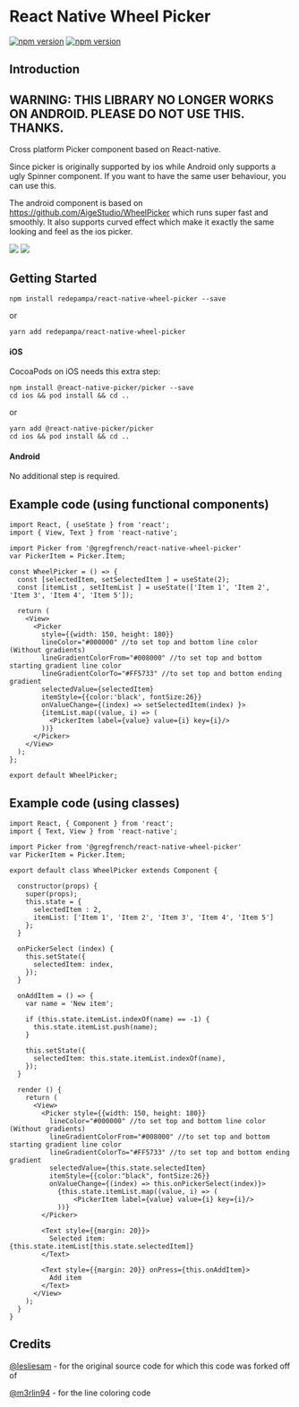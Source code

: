 # React Native Wheel Picker
[![npm version](http://img.shields.io/npm/v/@gregfrench/react-native-wheel-picker.svg?style=flat-square)](https://www.npmjs.com/package/@gregfrench/react-native-wheel-picker "View this project on npm")
[![npm version](http://img.shields.io/npm/dm/@gregfrench/react-native-wheel-picker.svg?style=flat-square)](https://www.npmjs.com/package/@gregfrench/react-native-wheel-picker "View this project on npm")

## Introduction
## WARNING: THIS LIBRARY NO LONGER WORKS ON ANDROID. PLEASE DO NOT USE THIS. THANKS.
Cross platform Picker component based on React-native.

Since picker is originally supported by ios while Android only supports a ugly Spinner component. If you want to have the same user behaviour, you can use this.

The android component is based on https://github.com/AigeStudio/WheelPicker which runs super fast and smoothly. It also supports curved effect which make it exactly the same looking and feel as the ios picker.

![](https://raw.githubusercontent.com/lesliesam/react-native-wheel-picker/master/demo.gif)
![](https://raw.githubusercontent.com/lesliesam/react-native-wheel-picker/master/demo_android.gif)

## Getting Started
```
npm install redepampa/react-native-wheel-picker --save
```

or

```
yarn add redepampa/react-native-wheel-picker
```

#### iOS
CocoaPods on iOS needs this extra step:

```
npm install @react-native-picker/picker --save
cd ios && pod install && cd ..
```

or

```
yarn add @react-native-picker/picker
cd ios && pod install && cd ..
```

#### Android
No additional step is required.

## Example code (using functional components)
```
import React, { useState } from 'react';
import { View, Text } from 'react-native';

import Picker from '@gregfrench/react-native-wheel-picker'
var PickerItem = Picker.Item;

const WheelPicker = () => {
  const [selectedItem, setSelectedItem ] = useState(2);
  const [itemList , setItemList ] = useState(['Item 1', 'Item 2', 'Item 3', 'Item 4', 'Item 5']);

  return (
    <View>
      <Picker
        style={{width: 150, height: 180}}
        lineColor="#000000" //to set top and bottom line color (Without gradients)
        lineGradientColorFrom="#008000" //to set top and bottom starting gradient line color
        lineGradientColorTo="#FF5733" //to set top and bottom ending gradient
        selectedValue={selectedItem}
        itemStyle={{color:'black', fontSize:26}}
        onValueChange={(index) => setSelectedItem(index) }>
        {itemList.map((value, i) => (
          <PickerItem label={value} value={i} key={i}/>
        ))}
      </Picker>
    </View>
  );
};

export default WheelPicker;
```
## Example code (using classes)
```
import React, { Component } from 'react';
import { Text, View } from 'react-native';

import Picker from '@gregfrench/react-native-wheel-picker'
var PickerItem = Picker.Item;

export default class WheelPicker extends Component {

  constructor(props) {
    super(props);
    this.state = {
      selectedItem : 2,
      itemList: ['Item 1', 'Item 2', 'Item 3', 'Item 4', 'Item 5']
    };
  }

  onPickerSelect (index) {
    this.setState({
      selectedItem: index,
    });
  }

  onAddItem = () => {
    var name = 'New item';

    if (this.state.itemList.indexOf(name) == -1) {
      this.state.itemList.push(name);
    }

    this.setState({
      selectedItem: this.state.itemList.indexOf(name),
    });
  }

  render () {
    return (
      <View>
        <Picker style={{width: 150, height: 180}}
          lineColor="#000000" //to set top and bottom line color (Without gradients)
          lineGradientColorFrom="#008000" //to set top and bottom starting gradient line color
          lineGradientColorTo="#FF5733" //to set top and bottom ending gradient
          selectedValue={this.state.selectedItem}
          itemStyle={{color:"black", fontSize:26}}
          onValueChange={(index) => this.onPickerSelect(index)}>
            {this.state.itemList.map((value, i) => (
                <PickerItem label={value} value={i} key={i}/>
            ))}
        </Picker>

        <Text style={{margin: 20}}>
          Selected item: {this.state.itemList[this.state.selectedItem]}
        </Text>

        <Text style={{margin: 20}} onPress={this.onAddItem}>
          Add item
        </Text>
      </View>
    );
  }
}
```

## Credits

[@lesliesam](https://github.com/lesliesam) - for the original source code for which this code was forked off of

[@m3rlin94](https://github.com/m3rlin94) - for the line coloring code
